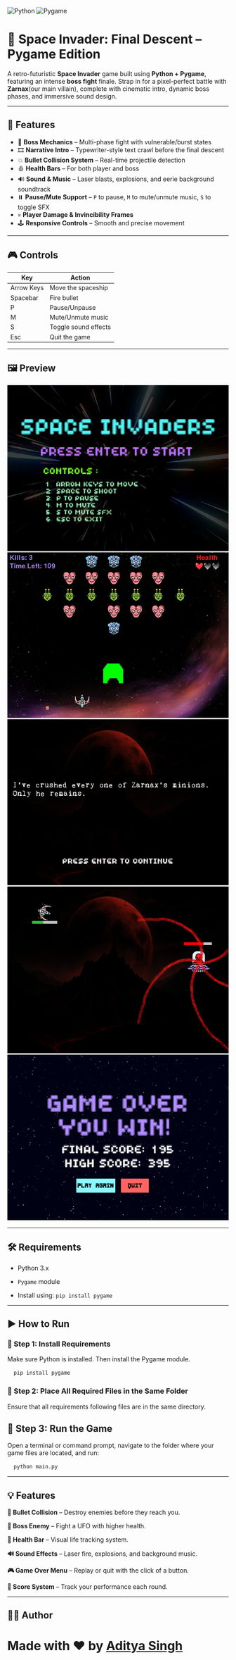 ![Python](https://img.shields.io/badge/python-3.1-blue)
![Pygame](https://img.shields.io/badge/pygame-green)

# 🚀 Space Invader: Final Descent – Pygame Edition

A retro-futuristic **Space Invader** game built using **Python + Pygame**, featuring an intense **boss fight** finale. Strap in for a pixel-perfect battle with **Zarnax**(our main villain), complete with cinematic intro, dynamic boss phases, and immersive sound design.

---

## 🧩 Features

- 🎯 **Boss Mechanics** – Multi-phase fight with vulnerable/burst states
- 🎞️ **Narrative Intro** – Typewriter-style text crawl before the final descent
- 💥 **Bullet Collision System** – Real-time projectile detection
- 🩸 **Health Bars** – For both player and boss
- 🔊 **Sound & Music** – Laser blasts, explosions, and eerie background soundtrack
- ⏸️ **Pause/Mute Support** – `P` to pause, `M` to mute/unmute music, `S` to toggle SFX
- 💀 **Player Damage & Invincibility Frames**
- 🕹️ **Responsive Controls** – Smooth and precise movement

---

## 🎮 Controls

| Key        | Action               |
| ---------- | -------------------- |
| Arrow Keys | Move the spaceship   |
| Spacebar   | Fire bullet          |
| P          | Pause/Unpause        |
| M          | Mute/Unmute music    |
| S          | Toggle sound effects |
| Esc        | Quit the game        |

---

## 🖼️ Preview

![Game Preview](resources/images/preview1.png)
![Game Preview](resources/images/preview2.png)
![Game Preview](resources/images/preview3.png)
![Game Preview](resources/images/preview4.png)
![Game Preview](resources/images/preview5.png)

---

## 🛠️ Requirements

- Python 3.x
- `Pygame` module

- Install using:
  `pip install pygame`

---

## ▶️ How to Run

### 🔹 Step 1: Install Requirements

Make sure Python is installed. Then install the Pygame module.

```bash
  pip install pygame
```

### 🔹 Step 2: Place All Required Files in the Same Folder

Ensure that all requirements following files are in the same directory.

## 🔹 Step 3: Run the Game

Open a terminal or command prompt, navigate to the folder where your game files are located, and run:

```bash
  python main.py
```

---

## 💡 Features

**🎯 Bullet Collision** – Destroy enemies before they reach you.

**🧠 Boss Enemy** – Fight a UFO with higher health.

**💓 Health Bar** – Visual life tracking system.

**🔊 Sound Effects** – Laser fire, explosions, and background music.

**🎮 Game Over Menu** – Replay or quit with the click of a button.

**💾 Score System** – Track your performance each round.

---

## 👨‍💻 Author

# Made with ❤️ by [Aditya Singh](https://github.com/adityas-28)
